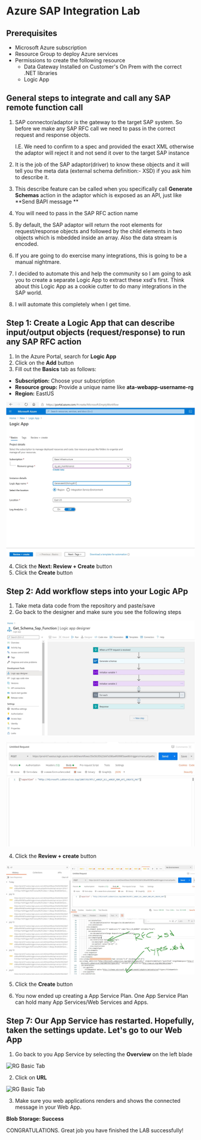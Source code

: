 # Azure SAP Integration Lab

## Prerequisites

- Microsoft Azure subscription
- Resource Group to deploy Azure services
- Permissions to create the following resource  
    - Data Gateway Installed on Customer's On Prem with the correct .NET libraries
    - Logic App

## General steps to integrate and call any SAP remote function call

1. SAP connector/adaptor is the gateway to the target SAP system. So before we make any SAP RFC call we need to pass in the correct request and response objects.

   I.E. We need to confirm to a spec and provided the exact XML otherwise the adaptor will reject it and not send it over to the target SAP instance
   
2. It is the job of the SAP adaptor(driver) to know these objects and it will tell you the meta data (external schema definition:- XSD) if you ask him to describe it.
3. This describe feature can be called when you specifically call **Generate Schemas** action in the adaptor which is exposed as an API, just like **Send BAPI message **
4. You will need to pass in the SAP RFC action name
5. By default, the SAP adaptor will return the root elements for request/response objects and followed by the child elements in two objects which is mbedded inside an array.
   Also the data stream is encoded.
7. If you are going to do exercise many integrations, this is going to be a manual nightmare.
8. I decided to automate this and help the community so I am going to ask you to create a separate Logic App to extract these xsd's first. Think about this Logic App as a cookie    cutter to do many integrations in the SAP world.
9. I will automate this completely when I get time.


## Step 1: Create a Logic App that can describe input/output objects (request/response) to run any SAP RFC action
1. In the Azure Portal, search for **Logic App**
2. Click on the **Add** button
3. Fill out the **Basics** tab as follows:
- **Subscription:** Choose your subscription
- **Resource group:** Provide a unique name like **ata-webapp-username-rg**
- **Region:** EastUS

![RG Basic Tab](images/create_logic_app.JPG)  

4. Click the **Next: Review + Create** button
5. Click the **Create** button

## Step 2: Add workflow steps into your Logic APp
1. Take meta data code from the repository and paste/save
2. Go back to the designer and make sure you see the following steps

![App Service Basic Tab](images/GenSchema_LogicApp.JPG)

![App Service Basic Tab](images/GenSchema_Input_1.JPG)

4. Click the **Review + create** button

![App Service Basic Tab](images/GenSchema_Output_1.JPG)

5. Click the **Create** button

6. You now ended up creating a App Service Plan. One App Service Plan can hold many App Services/Web Services and Apps.



## Step 7: Our App Service has restarted. Hopefully, taken the settings update. Let's go to our Web App

1. Go back to you App Service by selecting the **Overview** on the left blade

![RG Basic Tab](images/app-service-overview.JPG)

2. Click on **URL**

![RG Basic Tab](images/app-service-deployment-happy.JPG)

3. Make sure you web applications renders and shows the connected message in your Web App.

**Blob Storage: Success**

  CONGRATULATIONS. Great job you have finished the LAB successfully!



